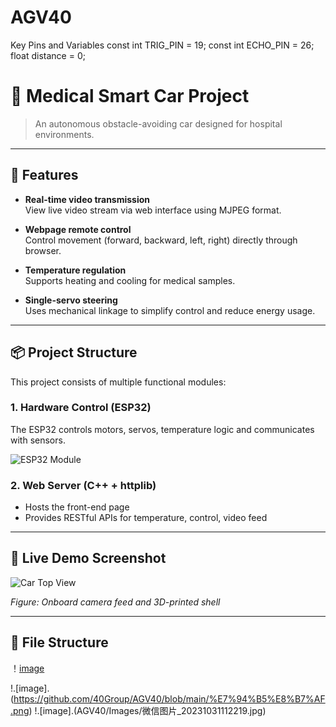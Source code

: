 # AGV40

Key Pins and Variables
const int TRIG_PIN = 19;
const int ECHO_PIN = 26;
float distance = 0;
# 🏥 Medical Smart Car Project

> An autonomous obstacle-avoiding car designed for hospital environments.

---

## 🔧 Features

- **Real-time video transmission**  
  View live video stream via web interface using MJPEG format.

- **Webpage remote control**  
  Control movement (forward, backward, left, right) directly through browser.

- **Temperature regulation**  
  Supports heating and cooling for medical samples.

- **Single-servo steering**  
  Uses mechanical linkage to simplify control and reduce energy usage.

---

## 📦 Project Structure

This project consists of multiple functional modules:

### 1. Hardware Control (ESP32)

The ESP32 controls motors, servos, temperature logic and communicates with sensors.

![ESP32 Module](images/esp32.jpg)

### 2. Web Server (C++ + httplib)

- Hosts the front-end page
- Provides RESTful APIs for temperature, control, video feed

---

## 📸 Live Demo Screenshot

![Car Top View](images/top_view.png)

*Figure: Onboard camera feed and 3D-printed shell*

---

## 📁 File Structure

！[image](images/top_view.png)

!.[image].(https://github.com/40Group/AGV40/blob/main/%E7%94%B5%E8%B7%AF.png)
!.[image].(AGV40/Images/微信图片_20231031112219.jpg)

